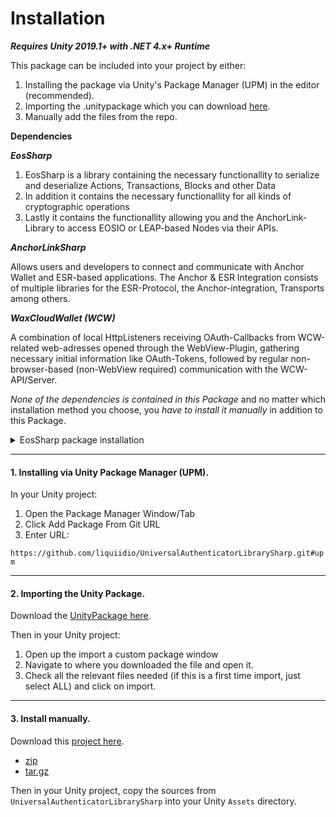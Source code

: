 # Installation

_**Requires Unity 2019.1+ with .NET 4.x+ Runtime**_

This package can be included into your project by either:

1. Installing the package via Unity's Package Manager (UPM) in the editor (recommended).
2. Importing the .unitypackage which you can download [here](https://github.com/liquiidio/UniversalAuthenticatorLibrarySharp/releases/latest/download/universalauthenticatorlibrarysharp.unitypackage). 
3. Manually add the files from the repo.

**Dependencies**

_**EosSharp**_

1. EosSharp is a library containing the necessary functionallity to serialize and deserialize Actions, Transactions, Blocks and other Data
2. In addition it contains the necessary functionallity for all kinds of cryptographic operations
3. Lastly it contains the functionallity allowing you and the AnchorLink-Library to access EOSIO or LEAP-based Nodes via their APIs.

_**AnchorLinkSharp**_

Allows users and developers to connect and communicate with Anchor Wallet and ESR-based applications. The Anchor & ESR Integration consists of multiple libraries for the ESR-Protocol, the Anchor-integration, Transports among others.

_**WaxCloudWallet (WCW)**_

A combination of local HttpListeners receiving OAuth-Callbacks from WCW-related web-adresses opened through the WebView-Plugin, gathering necessary initial information like OAuth-Tokens, followed by regular non-browser-based (non-WebView required) communication with the WCW-API/Server.

_None of the dependencies is contained in this Package_ and no matter which installation method you choose, you _have to install it manually_ in addition to this Package. 

<details>

<summary>EosSharp package installation</summary>
 
 
 
Follow the Instructions in [ ] (https://liquiidio.gitbook.io/unity-plugin-suite/v/eossharp/installation)[*EosSharp*](https://liquiidio.gitbook.io/unity-plugin-suite/v/eossharp/installation)\
 \
__Or install the Package directly via UPM__
  
Installing via Unity Package Manager (UPM).

In your Unity project:

1. Open the Package Manager Window/Tab
2. Click Add Package From Git URL
3. Enter URL: `https://github.com/liquiidio/EosSharp-Private.git#upm`

</details>



***

#### 1. Installing via Unity Package Manager (UPM).

In your Unity project:

1. Open the Package Manager Window/Tab
2. Click Add Package From Git URL
3. Enter URL: 

`https://github.com/liquiidio/UniversalAuthenticatorLibrarySharp.git#upm` 

***

#### 2. Importing the Unity Package.

Download the [UnityPackage here](https://github.com/liquiidio/UniversalAuthenticatorLibrarySharp/releases/latest/download/universalauthenticatorlibrarysharp.unitypackage). 

Then in your Unity project:

1. Open up the import a custom package window
2. Navigate to where you downloaded the file and open it.
3. Check all the relevant files needed (if this is a first time import, just select ALL) and click on import.

***

#### 3. Install manually.

Download this [project here](https://github.com/liquiidio/UniversalAuthenticatorLibrarySharp/releases/latest).

  * [zip](https://github.com/liquiidio/UniversalAuthenticatorLibrarySharp/archive/refs/tags/1.0.12.zip)
  * [tar.gz](https://github.com/liquiidio/UniversalAuthenticatorLibrarySharp/archive/refs/tags/1.0.12.tar.gz) 

Then in your Unity project, copy the sources from `UniversalAuthenticatorLibrarySharp` into your Unity `Assets` directory.
